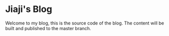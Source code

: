 # Jiaji's Blog

Welcome to my blog, this is the source code of the blog. The content will be built and published to the master branch.
